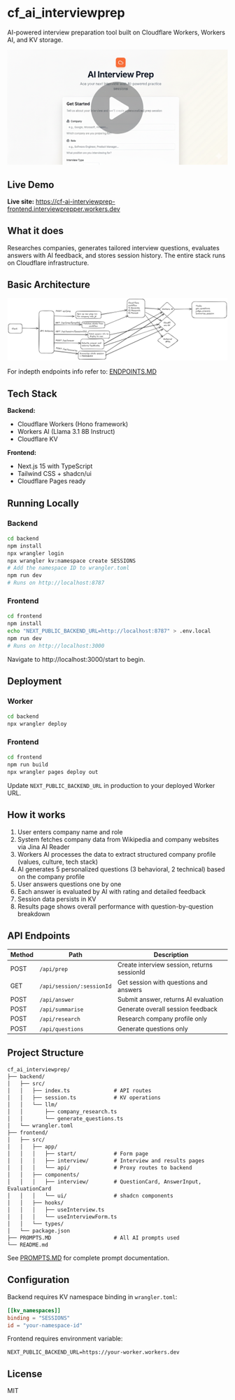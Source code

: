 # cf_ai_interviewprep

AI-powered interview preparation tool built on Cloudflare Workers, Workers AI, and KV storage.

[![Home Page](./images/thumbnail.png)](https://youtu.be/_0kPtM8-I1U)

## Live Demo

**Live site:** https://cf-ai-interviewprep-frontend.interviewprepper.workers.dev


## What it does

Researches companies, generates tailored interview questions, evaluates answers with AI feedback, and stores session history. The entire stack runs on Cloudflare infrastructure.

## Basic Architecture 

![Top down overview](./images/basic_architecture.png)

For indepth endpoints info refer to: [ENDPOINTS.MD](./docs/endpoints.md)
## Tech Stack

**Backend:**
- Cloudflare Workers (Hono framework)
- Workers AI (Llama 3.1 8B Instruct)
- Cloudflare KV

**Frontend:**
- Next.js 15 with TypeScript
- Tailwind CSS + shadcn/ui
- Cloudflare Pages ready

## Running Locally

### Backend

```bash
cd backend
npm install
npx wrangler login
npx wrangler kv:namespace create SESSIONS
# Add the namespace ID to wrangler.toml
npm run dev
# Runs on http://localhost:8787
```

### Frontend

```bash
cd frontend
npm install
echo "NEXT_PUBLIC_BACKEND_URL=http://localhost:8787" > .env.local
npm run dev
# Runs on http://localhost:3000
```

Navigate to http://localhost:3000/start to begin.

## Deployment

### Worker
```bash
cd backend
npx wrangler deploy
```

### Frontend
```bash
cd frontend
npm run build
npx wrangler pages deploy out
```

Update `NEXT_PUBLIC_BACKEND_URL` in production to your deployed Worker URL.

## How it works

1. User enters company name and role
2. System fetches company data from Wikipedia and company websites via Jina AI Reader
3. Workers AI processes the data to extract structured company profile (values, culture, tech stack)
4. AI generates 5 personalized questions (3 behavioral, 2 technical) based on the company profile
5. User answers questions one by one
6. Each answer is evaluated by AI with rating and detailed feedback
7. Session data persists in KV
8. Results page shows overall performance with question-by-question breakdown

## API Endpoints

| Method | Path | Description |
|--------|------|-------------|
| POST | `/api/prep` | Create interview session, returns sessionId |
| GET | `/api/session/:sessionId` | Get session with questions and answers |
| POST | `/api/answer` | Submit answer, returns AI evaluation |
| POST | `/api/summarise` | Generate overall session feedback |
| POST | `/api/research` | Research company profile only |
| POST | `/api/questions` | Generate questions only |

## Project Structure

```
cf_ai_interviewprep/
├── backend/
│   ├── src/
│   │   ├── index.ts              # API routes
│   │   ├── session.ts            # KV operations
│   │   └── llm/
│   │       ├── company_research.ts
│   │       └── generate_questions.ts
│   └── wrangler.toml
├── frontend/
│   ├── src/
│   │   ├── app/
│   │   │   ├── start/            # Form page
│   │   │   ├── interview/        # Interview and results pages
│   │   │   └── api/              # Proxy routes to backend
│   │   ├── components/
│   │   │   ├── interview/        # QuestionCard, AnswerInput, EvaluationCard
│   │   │   └── ui/               # shadcn components
│   │   ├── hooks/
│   │   │   ├── useInterview.ts
│   │   │   └── useInterviewForm.ts
│   │   └── types/
│   └── package.json
├── PROMPTS.MD                    # All AI prompts used
└── README.md
```

See [PROMPTS.MD](./PROMPTS.MD) for complete prompt documentation.


## Configuration

Backend requires KV namespace binding in `wrangler.toml`:

```toml
[[kv_namespaces]]
binding = "SESSIONS"
id = "your-namespace-id"
```

Frontend requires environment variable:

```
NEXT_PUBLIC_BACKEND_URL=https://your-worker.workers.dev
```

## License

MIT
